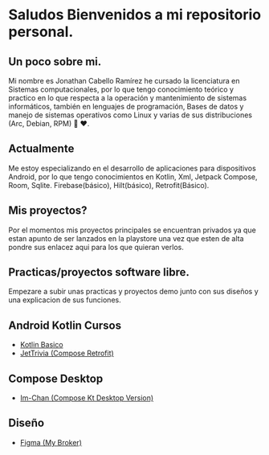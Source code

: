 # Saludos Bienvenidos a mi repositorio personal.
## Un poco sobre mi.


Mi nombre es Jonathan Cabello Ramírez he cursado la licenciatura en Sistemas computacionales, por lo que tengo conocimiento teórico y practico en lo que respecta a la operación y mantenimiento de sistemas informáticos, también en lenguajes de programación, Bases de datos y manejo de sistemas operativos como Linux y varias de sus distribuciones (Arc, Debian, RPM) 🐧 ❤️.


## Actualmente
Me estoy especializando en el desarrollo de aplicaciones para dispositivos Android, por lo que tengo conocimientos en Kotlin, Xml, Jetpack Compose, Room, Sqlite. Firebase(básico), Hilt(básico), Retrofit(Básico).

## Mis proyectos?
Por el momentos mis proyectos principales se encuentran privados ya que estan apunto de ser lanzados en la playstore una vez que esten de alta pondre sus enlacez aqui para los que quieran verlos.

## Practicas/proyectos software libre.
Empezare a subir unas practicas y proyectos demo junto con sus diseños y una explicacion de sus funciones.

## Android Kotlin Cursos

- [Kotlin Basico](https://github.com/MrShiden/Android)
- [JetTrivia (Compose Retrofit)](https://github.com/MrShiden/JetTrivia-ComposeVer)

## Compose Desktop

- [Im-Chan (Compose Kt Desktop Version)](https://github.com/MrShiden/Im-chan-ComVer)

## Diseño

- [Figma (My Broker)](https://www.figma.com/proto/5f4ZITJ7QwO00xzOhuB8gx/MyBroker?node-id=2%3A2&scaling=scale-down&page-id=0%3A1&starting-point-node-id=2%3A2)





